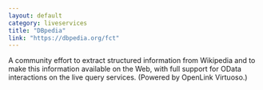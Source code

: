 ```yaml
---
layout: default
category: liveservices
title: "DBpedia"
link: "https://dbpedia.org/fct"
---
```

A community effort to extract structured information from Wikipedia and to make this information available on the Web, with full support for OData interactions on the live query services. (Powered by OpenLink Virtuoso.)
